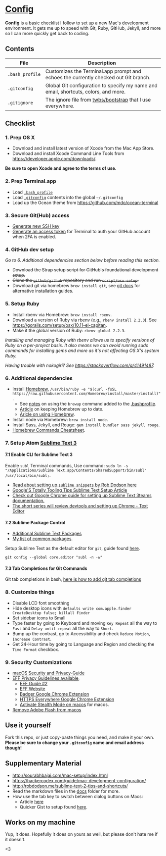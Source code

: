 # [Config](https://github.com/tyler-vs/config)

**Config** is a basic checklist I follow to set up a new Mac's development environment. It gets me up to speed with Git, Ruby, GitHub, Jekyll, and more so I can more quickly get back to coding.

## Contents

| File | Description |
| --- | --- |
| `.bash_profile` | Customizes the Terminal.app prompt and echoes the currently checked out Git branch. |
| `.gitconfig` | Global Git configuration to specify my name and email, shortcuts, colors, and more. |
| `.gitignore` | The ignore file from [twbs/bootstrap](https://github.com/twbs/bootstrap) that I use everywhere. |

## Checklist

### 1. Prep OS X

- Download and install latest version of Xcode from the Mac App Store.
- Download and install Xcode Command Line Tools from <https://developer.apple.com/downloads/>.

**Be sure to open Xcode and agree to the terms of use.**

### 2. Prep Terminal.app

- Load [`.bash_profile`](/.bash_profile)
- Load [`.gitconfig`](/.gitconfig) contents into the global `~/.gitconfig`
- Load up the Ocean theme from <https://github.com/mdo/ocean-terminal>

### 3. Secure Git(Hub) access

- [Generate new SSH key](https://help.github.com/articles/generating-ssh-keys/)
- [Generate an access token](https://help.github.com/articles/creating-an-access-token-for-command-line-use/) for Terminal to auth your GitHub account when 2FA is enabled.

### 4. GitHub dev setup

*Go to 6. Additional dependencies section below before reading this section.*

- ~~Download the Strap setup script for GitHub's foundational development setup.~~
- ~~Clone the `github/github` repository and run `script/osx-setup`.~~
- Download git via homebrew `brew install git`, see [git docs](https://git-scm.com/book/en/v1/Getting-Started-Installing-Git) for alternative installation guides.


### 5. Setup Ruby

- Install rbenv via Homebrew: `brew install rbenv`.
- Download a version of Ruby via rbenv (e.g., `rbenv install 2.2.3`). See <https://gorails.com/setup/osx/10.11-el-capitan>.
- Make it the global version of Ruby: `rbenv global 2.2.3`.

*Installing and managing Ruby with rbenv allows us to specify versions of Ruby on a per-project basis. It also means we can avoid running sudo commands for installing gems and more as it's not affecting OS X's system Ruby.*

*Having trouble with nokogiri? See <https://stackoverflow.com/a/41491487>.*

### 6. Additional dependencies

- Install [Homebrew](https://brew.sh/), `/usr/bin/ruby -e "$(curl -fsSL https://raw.githubusercontent.com/Homebrew/install/master/install)"`.
  - See [notes](https://gist.github.com/indiesquidge/ec010eca3ffa254788c2) on using the `brewup` command added to the [.bashprofile](./.base_profile).
  - [Article](https://www.safaribooksonline.com/blog/2014/03/18/keeping-homebrew-date/) on keeping Homebrew up to date.
  - [Aricle on using Homebrew](https://hackercodex.com/guide/mac-development-configuration/).
- Install node via Homebrew: `brew install node`.
- Install Sass, Jekyll, and Rouge: `gem install bundler sass jekyll rouge`.
- [Homebrew Commands Cheatsheet](https://devhints.io/homebrew).


### 7. Setup ~~Atom~~ [Sublime Text 3](https://www.sublimetext.com/3)

#### 7.1 Enable CLI for Sublime Text 3

Enable `subl` Terminal commands, Use command: `sudo ln -s "/Applications/Sublime Text.app/Contents/SharedSupport/bin/subl" /usr/local/bin/subl;`.


- [Read about setting up `sublime snippets` by Rob Dodson here](http://robdodson.me/sublime-snippet-basics/)
- [Google'S Totally Tooling Tips Sublime Text Setup Article](https://developers.google.com/web/shows/ttt/series-1/sublime-text-plugins?refresh=1)
- [Check out Google Chrome guide for setting up Sublime Text 3teams documentation.](https://developers.google.com/web/tools/setup/)
- [The short series will review devtools and setting up Chrome - Text Editor](https://developers.google.com/web/tools/setup/setup-editor)


#### 7.2 Sublime Package Control

- [Additional Sublime Text Packages](https://packagecontrol.io/)
- [My list of common packages](./sublime-text-plugins.md).

Setup Sublime Text as the default editor for `git`, guide found [here](https://help.github.com/articles/associating-text-editors-with-git/). 

`git config --global core.editor "subl -n -w"`

#### 7.3 Tab Completions for Git Commands

Git tab completions in bash, [here is how to add git tab completions](http://code-worrier.com/blog/autocomplete-git/)

### 8. Customize things

- Disable LCD font smoothing
- Hide desktop icons with `defaults write com.apple.finder CreateDesktop false; killall Finder`
- Set sidebar icons to Small
- Type faster by going to Keyboard and moving `Key Repeat` all the way to `Fast` and `Delay until repeat` all the way to `Short`.
- Bump up the contrast, go to Accessibility and check `Reduce Motion`, `Increase Contrast`.
- Get 24-Hour time by going to Language and Region and checking the `Time Format` checkbox.


### 9. Security Customizations

- [macOS Security and Privacy-Guide](https://github.com/drduh/macOS-Security-and-Privacy-Guide)
- [EFF Privacy Guidelines available](https://www.eff.org/deeplinks/2015/11/guide-google-account-privacy-settings-students), 
  - [EEF Guide #2](https://ssd.eff.org/)
  - [EFF Website](https://www.eff.org/)
  - [Badger Google Chrome Extension](https://chrome.google.com/webstore/detail/privacy-badger/pkehgijcmpdhfbdbbnkijodmdjhbjlgp/related?hl=en-US)
  - [HTTPS Everywhere Google Chrome Extension](https://chrome.google.com/webstore/detail/https-everywhere/gcbommkclmclpchllfjekcdonpmejbdp/related?hl=en)
  - [Activate Stealth Mode on macos](https://support.apple.com/kb/PH25606?locale=en_US) for macos.
- [Remove Adobe Flash from macos](https://helpx.adobe.com/flash-player/kb/uninstall-flash-player-mac-os.html)

## Use it yourself

Fork this repo, or just copy-paste things you need, and make it your own. **Please be sure to change your `.gitconfig` name and email address though!**

## Supplementary Material

- <http://sourabhbajaj.com/mac-setup/index.html>
- <https://hackercodex.com/guide/mac-development-configuration/>
- <http://robdodson.me/sublime-text-2-tips-and-shortcuts/>
- Read the markdown files in the [docs](https://github.com/tyler-vs/config/tree/master/docs) folder for more.
- How use the tab key to switch between dialog buttons on Macs:
  - Article [here](http://osxdaily.com/2010/02/26/use-the-tab-key-to-switch-between-dialog-buttons-in-mac-os-x/)
  - Quicker Gist to setup found [here](https://github.com/tyler-vs/config/docs/tab-buttons-in-mac-dialogs.md).

## Works on my machine

Yup, it does. Hopefully it does on yours as well, but please don't hate me if it doesn't.

<3
